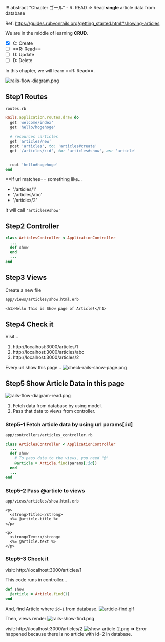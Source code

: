 !!! abstract "Chapter ゴール"
    - R: READ => Read **single** article data from database

Ref: https://guides.rubyonrails.org/getting_started.html#showing-articles

We are in the middle of learning **CRUD**.

* [x] C: Create
* [ ] ==R: Read==
* [ ] U: Update
* [ ] D: Delete

In this chapter, we will learn ==R: Read==.

![rails-flow-diagram.png](https://storage.googleapis.com/coderhackers-assets/the-complete-webdev-with-rails-2020/rails-guide-basics/rails-flow-diagram.png)


## Step1 Routes
`routes.rb`
```Ruby hl_lines="8"
Rails.application.routes.draw do
  get 'welcome/index'
  get 'hello/hogehoge'
  
  # resources :articles
  get 'articles/new'
  post 'articles', to: 'articles#create'
  get '/articles/:id', to: 'articles#show', as: 'article'


  root 'hello#hogehoge'
end
```

==If url matches== something like...

- '/articles/1'
- '/articles/abc'
- '/articles/2'


It will call `'articles#show'`

## Step2 Controller
```ruby
class ArticlesController < ApplicationController
  ...
  def show
  end
  ...
end
```

## Step3 Views
Create a new file 

`app/views/articles/show.html.erb`
```erb
<h1>Hello This is Show page of Article!</h1>
```


## Step4 Check it
Visit...

1. http://localhost:3000/articles/1
2. http://localhost:3000/articles/abc
3. http://localhost:3000/articles/2

Every url show this page...
![check-rails-show-page.png](https://storage.googleapis.com/coderhackers-assets/the-complete-webdev-with-rails-2020/rails-guide-basics/check-rails-show-page.png)

## Step5 Show Article Data in this page
![rails-flow-diagram-read.png](https://storage.googleapis.com/coderhackers-assets/the-complete-webdev-with-rails-2020/rails-guide-basics/rails-flow-diagram-read.png)

1. Fetch data from database by using model.
2. Pass that data to views from controller.

### Step5-1 Fetch article data by using url params[:id]
`app/controllers/articles_controller.rb`
```ruby
class ArticlesController < ApplicationController
  ...
  def show
    # To pass data to the views, you need "@"
    @article = Article.find(params[:id])
  end
  ...
end
```

### Step5-2 Pass @article to views
`app/views/articles/show.html.erb`
```erb
<p>
  <strong>Title:</strong>
  <%= @article.title %>
</p>
 
<p>
  <strong>Text:</strong>
  <%= @article.text %>
</p>
```

### Step5-3 Check it
visit: http://localhost:3000/articles/1

This code runs in controller...
```ruby
def show
  @article = Article.find(1)
end
```
And, find Article where `id=1` from database.
![article-find.gif](https://storage.googleapis.com/coderhackers-assets/the-complete-webdev-with-rails-2020/rails-guide-basics/article-find.gif)

Then, views render
![rails-show-find.png](https://storage.googleapis.com/coderhackers-assets/the-complete-webdev-with-rails-2020/rails-guide-basics/rails-show-find.png)


visit: http://localhost:3000/articles/2
![show-article-2.png](https://storage.googleapis.com/coderhackers-assets/the-complete-webdev-with-rails-2020/rails-guide-basics/show-article-2.png)
=> Error happened because there is no article with id=2 in database.